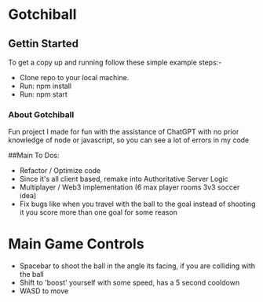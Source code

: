 # Gotchiball

## Gettin Started
To get a copy up and running follow these simple example steps:-

* Clone repo to your local machine.
* Run: npm install
* Run: npm start

### About Gotchiball

Fun project I made for fun with the assistance of ChatGPT with no prior knowledge of node or javascript, so you can see a lot of errors in my code

##Main To Dos:

* Refactor / Optimize code
* Since it's all client based, remake into Authoritative Server Logic
* Multiplayer / Web3 implementation (6 max player rooms 3v3 soccer idea)
* Fix bugs like when you travel with the ball to the goal instead of shooting it you score more than one goal for some reason

# Main Game Controls

* Spacebar to shoot the ball in the angle its facing, if you are colliding with the ball
* Shift to 'boost' yourself with some speed, has a 5 second cooldown
* WASD to move


